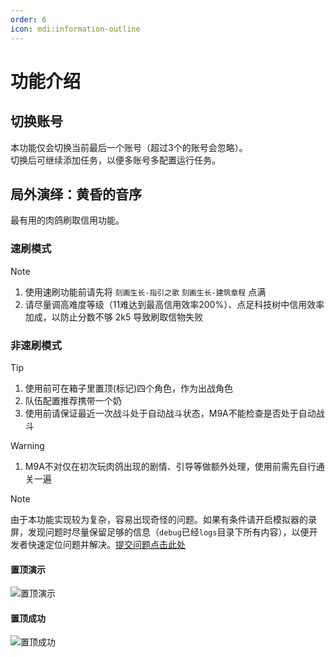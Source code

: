 ```yaml
---
order: 6
icon: mdi:information-outline
---
```

# 功能介绍

## 切换账号

本功能仅会切换当前最后一个账号（超过3个的账号会忽略）。  
切换后可继续添加任务，以便多账号多配置运行任务。

## 局外演绎：黄昏的音序

最有用的肉鸽刷取信用功能。

### 速刷模式

> [!NOTE]
>
> 1. 使用速刷功能前请先将 `刻画生长-指引之歌` `刻画生长-建筑章程` 点满
> 2. 请尽量调高难度等级（11难达到最高信用效率200%）、点足科技树中信用效率加成，以防止分数不够 2k5 导致刷取信物失败

### 非速刷模式

> [!TIP]
>
> 1. 使用前可在箱子里置顶(标记)四个角色，作为出战角色
> 2. 队伍配置推荐携带一个奶
> 3. 使用前请保证最近一次战斗处于自动战斗状态，M9A不能检查是否处于自动战斗

> [!WARNING]
>
> 1. M9A不对仅在初次玩肉鸽出现的剧情、引导等做额外处理，使用前需先自行通关一遍

> [!NOTE]
> 由于本功能实现较为复杂，容易出现奇怪的问题。如果有条件请开启模拟器的录屏，发现问题时尽量保留足够的信息（`debug`已经`logs`目录下所有内容），以便开发者快速定位问题并解决。[提交问题点击此处](https://github.com/MAA1999/M9A/issues/new/choose)

#### 置顶演示

![置顶演示](https://github.com/user-attachments/assets/ff9d66d8-9540-447a-9eac-315caec00fe9)

#### 置顶成功

![置顶成功](https://github.com/user-attachments/assets/d88fea79-df1b-4651-9d6d-386a40bf3b55)
